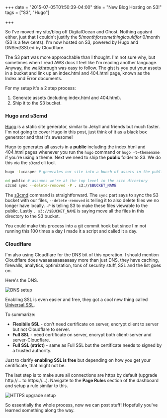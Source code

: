 +++
date = "2015-07-05T01:50:39-04:00"
title = "New Blog Hosting on S3!"
tags = ["S3", "Hugo"]

+++

So I've moved my site/blog off DigitalOcean and Ghost. Nothing agaisnt either, just that I couldn't justify the $5/month for something I could for ~$0/month (S3 is a few cents). I'm now hosted on S3, powered by Hugo and DNSed/SSLed by Cloudflare.

The S3 part was more approachable than I thought. I'm not sure why, but sometimes when I read AWS docs I feel like I'm reading another language. Anyway, the [walkthrough](https://docs.aws.amazon.com/AmazonS3/latest/dev/website-hosting-custom-domain-walkthrough.html) was easy to follow. The gist is  you put your assets in a bucket and link up an index.html and 404.html page, known as the Index and Error documents.

For my setup it's a 2 step process:

1. Generate assets (including index.html and 404.html).
2. Ship it to the S3 bucket.

### Hugo and s3cmd

[Hugo](hugo.spf13.com) is a static site generator, similar to Jekyll and friends but much faster. I'm not going to cover Hugo in this post, just think of it as a black box generator and that it's awesome!

Hugo to generates all  assets in a **public** including the index.html and 404.html pages whenever you run the `hugo` command or `hugo -t=themename` if you're using a theme. Next we need to ship the **public** folder to S3. We do this via the `s3cmd` cli tool.

```sh
hugo -t=casper # generates our site into a bunch of assets in the public folder

cd public # assumes we're at the top level in the site directory
s3cmd sync --delete-removed -P . s3://$BUCKET_NAME
```

The [s3cmd](http://s3tools.org/s3cmd) command is straightforward. The `sync` part says to sync the S3 bucket with our files, `--delete-removed` is telling it to also delete files we no longer have locally. `-P` is telling S3 to make these files viewable to the public. Lastly `. s3://$BUCKET_NAME` is saying move all the files in this directory to the S3 bucket.

You could make this process into a git commit hook but since I'm not running this 100 times a day I made it a script and called it a day.

### Cloudflare

I'm also using Cloudflare for the DNS bit of this operation. I should mention Cloudflare does waaaaaaaaaaaaay more than just DNS, they have caching, firewalls, analytics, optimization, tons of security stuff, SSL and the list goes on.

Here's the DNS.

![DNS setup](/images/cloudflare_dns.png)

Enabling SSL is even easier and free, they got a cool new thing called [Universal SSL](https://www.cloudflare.com/ssl).

To summarize:

* **Flexibile SSL** - don't need certificate on server, encrypt client to server but not Cloudflare to server.
* **Full SSL** - need certificate on server, encrypt both client-server and server-Cloudflare.
* **Full SSL (strict)** - same as Full SSL but the certificate needs to signed by a trusted authority.

Just to clarify **enabling SSL is free** but depending on how you get your ceritificate, that might not be.

The last step is to make sure all connections are https by default (upgrade http://... to https://...). Navigate to the **Page Rules** section of the dashboard and setup a rule similar to this.

![HTTPS upgrade setup](/images/cloudflare_page_rules.png)

So essentially the whole process, now we can post stuff! Hopefully you've learned something along the way.
